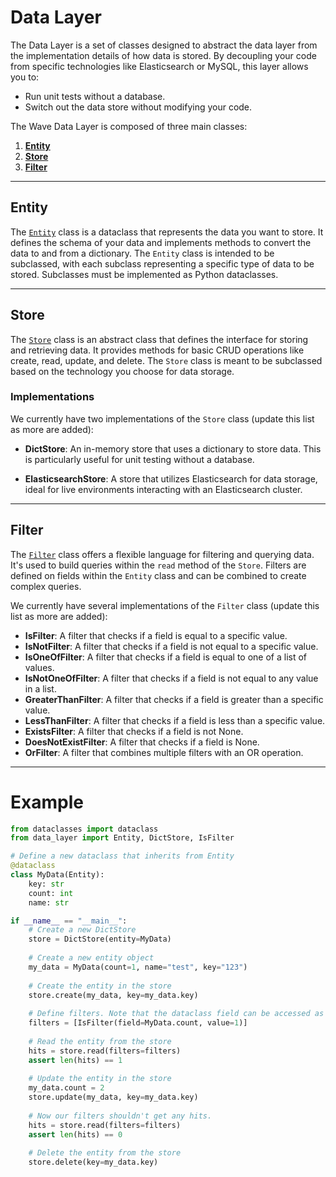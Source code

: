 # Data Layer

The Data Layer is a set of classes designed to abstract the data layer from the implementation details of how data 
is stored. By decoupling your code from specific technologies like Elasticsearch or MySQL, this layer allows you to:

- Run unit tests without a database.
- Switch out the data store without modifying your code.

The Wave Data Layer is composed of three main classes:

1. [**Entity**](#entity)
2. [**Store**](#store)
3. [**Filter**](#filter)

---

## Entity

The [`Entity`](#entity) class is a dataclass that represents the data you want to store. It defines the schema of your 
data and implements methods to convert the data to and from a dictionary. The `Entity` class is intended to be subclassed, 
with each subclass representing a specific type of data to be stored. Subclasses must be implemented as Python dataclasses.

---

## Store

The [`Store`](#store) class is an abstract class that defines the interface for storing and retrieving data. It provides 
methods for basic CRUD operations like create, read, update, and delete. The `Store` class is meant to be subclassed 
based on the technology you choose for data storage.

### Implementations

We currently have two implementations of the `Store` class (update this list as more are added):

- **DictStore**: An in-memory store that uses a dictionary to store data. This is particularly useful for unit testing 
without a database.
  
- **ElasticsearchStore**: A store that utilizes Elasticsearch for data storage, ideal for live environments interacting 
with an Elasticsearch cluster.

---

## Filter

The [`Filter`](#filter) class offers a flexible language for filtering and querying data. It's used to build queries 
within the `read` method of the `Store`. Filters are defined on fields within the `Entity` class and can be combined 
to create complex queries.

We currently have several implementations of the `Filter` class (update this list as more are added):

- **IsFilter**: A filter that checks if a field is equal to a specific value.
- **IsNotFilter**: A filter that checks if a field is not equal to a specific value.
- **IsOneOfFilter**: A filter that checks if a field is equal to one of a list of values.
- **IsNotOneOfFilter**: A filter that checks if a field is not equal to any value in a list.
- **GreaterThanFilter**: A filter that checks if a field is greater than a specific value.
- **LessThanFilter**: A filter that checks if a field is less than a specific value.
- **ExistsFilter**: A filter that checks if a field is not None.
- **DoesNotExistFilter**: A filter that checks if a field is None.
- **OrFilter**: A filter that combines multiple filters with an OR operation.

---
# Example
```python
from dataclasses import dataclass
from data_layer import Entity, DictStore, IsFilter

# Define a new dataclass that inherits from Entity
@dataclass
class MyData(Entity):
    key: str
    count: int
    name: str

if __name__ == "__main__":
    # Create a new DictStore
    store = DictStore(entity=MyData)
    
    # Create a new entity object
    my_data = MyData(count=1, name="test", key="123")
    
    # Create the entity in the store
    store.create(my_data, key=my_data.key)
    
    # Define filters. Note that the dataclass field can be accessed as an attribute.
    filters = [IsFilter(field=MyData.count, value=1)]
    
    # Read the entity from the store
    hits = store.read(filters=filters)
    assert len(hits) == 1
    
    # Update the entity in the store
    my_data.count = 2
    store.update(my_data, key=my_data.key)
    
    # Now our filters shouldn't get any hits.  
    hits = store.read(filters=filters)
    assert len(hits) == 0
    
    # Delete the entity from the store
    store.delete(key=my_data.key)

```